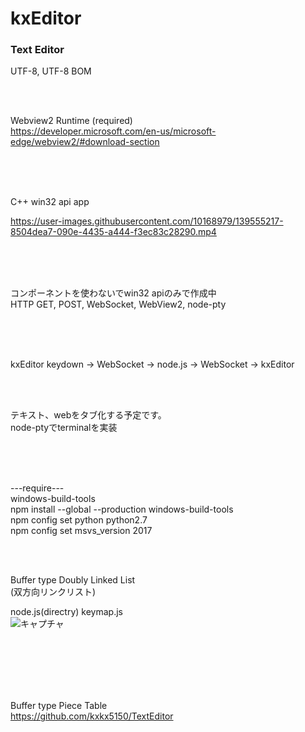 # kxEditor
### Text Editor  

UTF-8, UTF-8 BOM

<br><br>

Webview2 Runtime (required)  
https://developer.microsoft.com/en-us/microsoft-edge/webview2/#download-section  

<br><br><br>

C++ win32 api app


https://user-images.githubusercontent.com/10168979/139555217-8504dea7-090e-4435-a444-f3ec83c28290.mp4


<br><br><br>

コンポーネントを使わないでwin32 apiのみで作成中  
HTTP GET, POST, WebSocket, WebView2, node-pty

<br><br><br>

kxEditor keydown → WebSocket → node.js → WebSocket → kxEditor

<br><br>

テキスト、webをタブ化する予定です。   
node-ptyでterminalを実装  

<br><br><br>

---require---  
windows-build-tools  
npm install --global --production windows-build-tools  
npm config set python python2.7  
npm config set msvs_version 2017

<br><br>

Buffer type Doubly Linked List  
(双方向リンクリスト)


node.js(directry) keymap.js  
![キャプチャ](https://user-images.githubusercontent.com/10168979/136787864-9a89943e-151f-4ab6-858c-61fc96eed4f5.PNG)


<br><br><br><br><br>

Buffer type Piece Table  
https://github.com/kxkx5150/TextEditor
